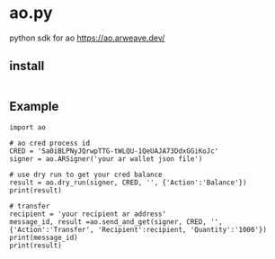 # ao.py
python sdk for ao https://ao.arweave.dev/

## install

```
```


## Example

```
import ao

# ao cred process id
CRED = 'Sa0iBLPNyJQrwpTTG-tWLQU-1QeUAJA73DdxGGiKoJc'
signer = ao.ARSigner('your ar wallet json file')

# use dry run to get your cred balance
result = ao.dry_run(signer, CRED, '', {'Action':'Balance'})
print(result)

# transfer
recipient = 'your recipient ar address'
message_id, result =ao.send_and_get(signer, CRED, '', {'Action':'Transfer', 'Recipient':recipient, 'Quantity':'1000'})
print(message_id)
print(result)
```
